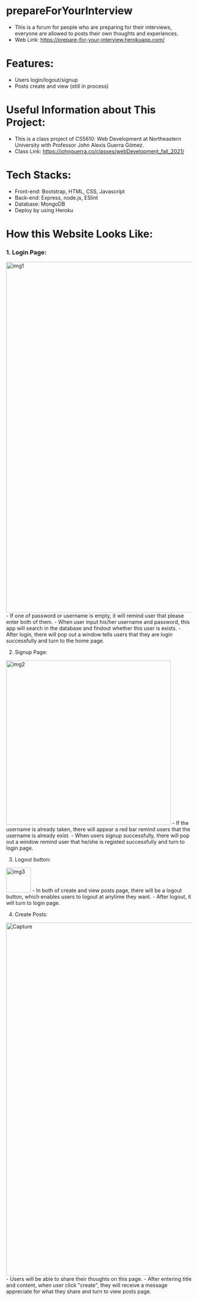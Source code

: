# prepareForYourInterview 
- This is a forum for people who are preparing for their interviews, everyone are allowed to posts their own thoughts and experiences.
- Web Link: https://prepare-for-your-interview.herokuapp.com/

# Features:
- Users login/logout/signup
- Posts create and view (still in process)

# Useful Information about This Project:
- This is a class project of CS5610: Web Development at Northeastern University with Professor John Alexis Guerra Gómez.
- Class Link: https://johnguerra.co/classes/webDevelopment_fall_2021/

# Tech Stacks:
- Front-end: Bootstrap, HTML, CSS, Javascript
- Back-end: Express, node.js, ESlint
- Database: MongoDB
- Deploy by using Heroku

# How this Website Looks Like:
### 1. Login Page:
<img width="952" alt="img1" src="https://user-images.githubusercontent.com/77944820/139608734-64ae2ebe-7dc6-4086-86f2-e4d0a8f7edf5.PNG">
-  If one of password or username is empty, it will remind user that please enter both of them.
-  When user input his/her username and password, this app will search in the database and findout whether this user is exists. 
-  After login, there will pop out a window tells users that they are login successfully and turn to the home page.

2. Signup Page:
<img width="447" alt="img2" src="https://user-images.githubusercontent.com/77944820/139608758-c56a679f-7da6-43d6-819f-950a792cedd2.PNG">
- If the username is already taken, there will appear a red bar remind users that the username is already exist.
- When users signup successfully, there will pop out a window remind user that he/she is registed successfully and turn to login page.

3. Logout button:
<img width="67" alt="img3" src="https://user-images.githubusercontent.com/77944820/139608766-efb643b0-bffa-4e5e-87ba-8133d0f3196f.PNG">
- In both of create and view posts page, there will be a logout button, which enables users to logout at anytime they want.
- After logout, it will turn to login page.

4. Create Posts:
<img width="959" alt="Capture" src="https://user-images.githubusercontent.com/77944820/139608776-d0215b9e-fefb-49d0-ace6-3634f22a7e7e.PNG">
- Users will be able to share their thoughts on this page. 
- After entering title and content, when user click "create", they will receive a message appreciate for what they share and turn to view posts page.
